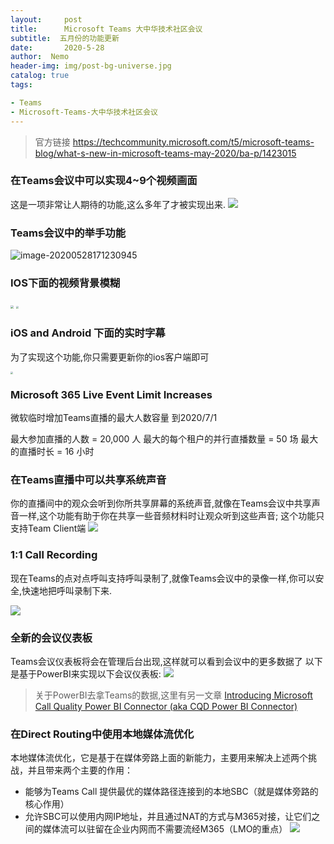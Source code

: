 ```yaml
---
layout:     post
title:      Microsoft Teams 大中华技术社区会议
subtitle:  五月份的功能更新
date:       2020-5-28
author:  Nemo
header-img: img/post-bg-universe.jpg
catalog: true
tags:

- Teams
- Microsoft-Teams-大中华技术社区会议
---
```


> 官方链接
> https://techcommunity.microsoft.com/t5/microsoft-teams-blog/what-s-new-in-microsoft-teams-may-2020/ba-p/1423015

### 在Teams会议中可以实现4~9个视频画面

这是一项非常让人期待的功能,这么多年了才被实现出来.
![](https://cdn.jsdelivr.net/gh/tangx007/tangx007.github.io/img/20200528171052.png)

### Teams会议中的举手功能
![image-20200528171230945](C:\Users\Nemo\AppData\Roaming\Typora\typora-user-images\image-20200528171230945.png)

### IOS下面的视频背景模糊
<img src="https://cdn.jsdelivr.net/gh/tangx007/tangx007.github.io/img/20200528174840.png" style="zoom: 33%;" />

<img src="https://cdn.jsdelivr.net/gh/tangx007/tangx007.github.io/img/20200528174929.png" style="zoom:25%;" />

### iOS and Android 下面的实时字幕

为了实现这个功能,你只需要更新你的ios客户端即可

<img src="https://cdn.jsdelivr.net/gh/tangx007/tangx007.github.io/img/20200528174711.png" style="zoom:25%;" />


### Microsoft 365 Live Event Limit Increases
微软临时增加Teams直播的最大人数容量 到2020/7/1

最大参加直播的人数 = 20,000 人
最大的每个租户的并行直播数量 = 50 场
最大的直播时长 = 16 小时

### 在Teams直播中可以共享系统声音
你的直播间中的观众会听到你所共享屏幕的系统声音,就像在Teams会议中共享声音一样,这个功能有助于你在共享一些音频材料时让观众听到这些声音; 这个功能只支持Team Client端
![](https://cdn.jsdelivr.net/gh/tangx007/tangx007.github.io/img/live-evetns.png)

### 1:1 Call Recording 
现在Teams的点对点呼叫支持呼叫录制了,就像Teams会议中的录像一样,你可以安全,快速地把呼叫录制下来.

![](https://cdn.jsdelivr.net/gh/tangx007/tangx007.github.io/img/20200529100558.png)

### 全新的会议仪表板
Teams会议仪表板将会在管理后台出现,这样就可以看到会议中的更多数据了
以下是基于PowerBI来实现以下会议仪表板: 
![](https://cdn.jsdelivr.net/gh/tangx007/tangx007.github.io/img/Meetings-Dashboard.JPG)

> 关于PowerBI去拿Teams的数据,这里有另一文章
> [Introducing Microsoft Call Quality Power BI Connector (aka CQD Power BI Connector)](https://techcommunity.microsoft.com/t5/microsoft-teams-blog/introducing-microsoft-call-quality-power-bi-connector-aka-cqd/ba-p/1236863) 

### 在Direct Routing中使用本地媒体流优化
本地媒体流优化，它是基于在媒体旁路上面的新能力，主要用来解决上述两个挑战，并且带来两个主要的作用：
- 能够为Teams Call 提供最优的媒体路径连接到的本地SBC（就是媒体旁路的核心作用）
- 允许SBC可以使用内网IP地址，并且通过NAT的方式与M365对接，让它们之间的媒体流可以驻留在企业内网而不需要流经M365（LMO的重点）
![](https://cdn.jsdelivr.net/gh/tangx007/tangx007.github.io/img/20200528173909.png)


